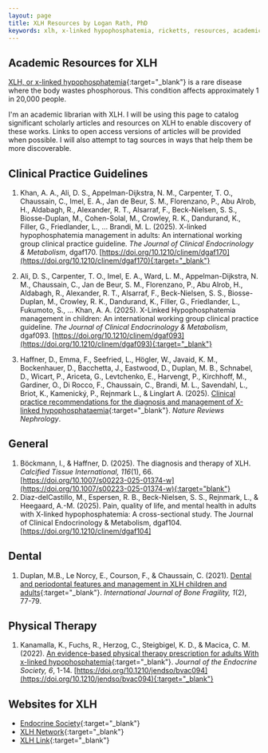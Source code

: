 ```yaml
---
layout: page
title: XLH Resources by Logan Rath, PhD
keywords: xlh, x-linked hypophosphatemia, ricketts, resources, academic, XLH
---
```

Academic Resources for XLH
--------------------------
[XLH, or x-linked hypophosphatemia](https://www.endocrine.org/patient-engagement/endocrine-library/x-linked-hypophosphatemia){:target="_blank"} is a rare disease where the body wastes phosphorous. This condition affects approximately 1 in 20,000 people.

I'm an academic librarian with XLH. I will be using this page to catalog significant scholarly articles and resources on XLH to enable discovery of these works. Links to open access versions of articles will be provided when possible. I will also attempt to tag sources in ways that help them be more discoverable.

Clinical Practice Guidelines
----------------------------
1. Khan, A. A., Ali, D. S., Appelman-Dijkstra, N. M., Carpenter, T. O., Chaussain, C., Imel, E. A., Jan de Beur, S. M., Florenzano, P., Abu Alrob, H., Aldabagh, R., Alexander, R. T., Alsarraf, F., Beck-Nielsen, S. S., Biosse-Duplan, M., Cohen-Solal, M., Crowley, R. K., Dandurand, K., Filler, G., Friedlander, L., … Brandi, M. L. (2025). X-linked hypophosphatemia management in adults: An international working group clinical practice guideline. *The Journal of Clinical Endocrinology & Metabolism*, dgaf170. [https://doi.org/10.1210/clinem/dgaf170](https://doi.org/10.1210/clinem/dgaf170){:target="_blank"}

1. Ali, D. S., Carpenter, T. O., Imel, E. A., Ward, L. M., Appelman-Dijkstra, N. M., Chaussain, C., Jan de Beur, S. M., Florenzano, P., Abu Alrob, H., Aldabagh, R., Alexander, R. T., Alsarraf, F., Beck-Nielsen, S. S., Biosse-Duplan, M., Crowley, R. K., Dandurand, K., Filler, G., Friedlander, L., Fukumoto, S., … Khan, A. A. (2025). X-Linked Hypophosphatemia management in children: An international working group clinical practice guideline. *The Journal of Clinical Endocrinology & Metabolism*, dgaf093. [https://doi.org/10.1210/clinem/dgaf093](https://doi.org/10.1210/clinem/dgaf093){:target="_blank"}

1. Haffner, D., Emma, F., Seefried, L., Högler, W., Javaid, K. M., Bockenhauer, D., Bacchetta, J., Eastwood, D., Duplan, M. B., Schnabel, D., Wicart, P., Ariceta, G., Levtchenko, E., Harvengt, P., Kirchhoff, M., Gardiner, O., Di Rocco, F., Chaussain, C., Brandi, M. L., Savendahl, L., Briot, K., Kamenický, P., Rejnmark L., & Linglart A. (2025). [Clinical practice recommendations for the diagnosis and management of X-linked hypophosphataemia](https://doi.org/10.1038/s41581-024-00926-x){:target="_blank"}. *Nature Reviews Nephrology*.

General
-------
1. Böckmann, I., & Haffner, D. (2025). The diagnosis and therapy of XLH. *Calcified Tissue International, 116*(1), 66. [https://doi.org/10.1007/s00223-025-01374-w](https://doi.org/10.1007/s00223-025-01374-w){:target="blank"}
1. Diaz-delCastillo, M., Espersen, R. B., Beck-Nielsen, S. S., Rejnmark, L., & Heegaard, A.-M. (2025). Pain, quality of life, and mental health in adults with X-linked hypophosphatemia: A cross-sectional study. The Journal of Clinical Endocrinology & Metabolism, dgaf104. [https://doi.org/10.1210/clinem/dgaf104]


Dental
------
1. Duplan, M.B., Le Norcy, E., Courson, F., & Chaussain, C. (2021). [Dental and periodontal features and management in XLH children and adults](https://www.journalbonefragility.com/article/2021/1/2/74/dental-and-periodontal-features-and-management-in-xlh-children-and-adults/){:target="_blank"}. *International Journal of Bone Fragility, 1*(2), 77-79.

Physical Therapy
----------------
1. Kanamalla, K., Fuchs, R., Herzog, C., Steigbigel, K. D., & Macica, C. M. (2022). [An evidence-based physical therapy prescription for adults With x-linked hypophosphatemia](https://doi.org/10.1210/jendso/bvac094){:target="_blank"}. *Journal of the Endocrine Society, 6*, 1-14. [https://doi.org/10.1210/jendso/bvac094](https://doi.org/10.1210/jendso/bvac094){:target="_blank"}


Websites for XLH
----------------
* [Endocrine Society](https://www.endocrine.org/patient-engagement/endocrine-library/x-linked-hypophosphatemia){:target="_blank"}
* [XLH Network](https://xlhnetwork.org){:target="_blank"}
* [XLH Link](https://xlhlink.org){:target="_blank"}
